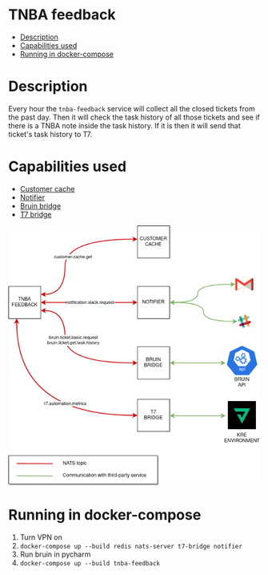# TNBA feedback
* [Description](#description)
* [Capabilities used](#capabilities-used) 
* [Running in docker-compose](#running-in-docker-compose)

# Description
Every hour the `tnba-feedback` service will collect all the closed tickets from the past
day. Then it will check the task history of all those tickets and see if there is a TNBA note inside
the task history. If it is then it will send that ticket's task history to T7.

# Capabilities used
- [Customer cache](../customer-cache/README.md)
- [Notifier](../notifier/README.md)
- [Bruin bridge](../bruin-bridge/README.md)
- [T7 bridge](../t7-bridge/README.md)

![IMAGE: tnba-feedback_microservice_relationships](/docs/img/system_overview/use_cases/tnba-feedback_microservice_relationships.png)

# Running in docker-compose
1. Turn VPN on
2. `docker-compose up --build redis nats-server t7-bridge notifier`
3. Run bruin in pycharm 
4. `docker-compose up --build tnba-feedback`
